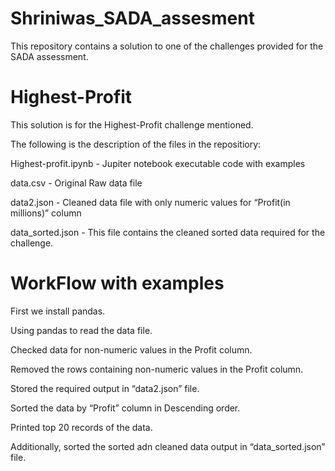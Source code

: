 # Shriniwas_SADA_assesment
This repository contains a solution to one of the challenges provided for the SADA assessment.
# Highest-Profit
This solution is for the Highest-Profit challenge mentioned. 

The following is the description of the files in the repositiory:

Highest-profit.ipynb - Jupiter notebook executable code with examples

data.csv - Original Raw data file

data2.json - Cleaned data file with only numeric values for “Profit(in millions)” column

data_sorted.json - This file contains the cleaned sorted data required for the challenge.

# WorkFlow with examples
First we install pandas.

Using pandas to read the data file.

Checked data for non-numeric values in the Profit column.

Removed the rows containing non-numeric values in the Profit column.

Stored the required output in “data2.json” file.

Sorted the data by “Profit” column in Descending order.

Printed top 20 records of the data.

Additionally, sorted the sorted adn cleaned data output in “data_sorted.json” file.

